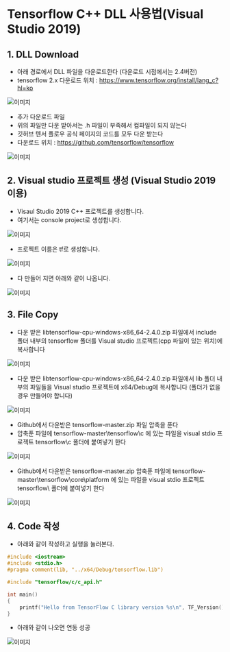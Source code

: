 # Tensorflow C++ DLL 사용법(Visual Studio 2019)

## 1. DLL Download

- 아래 경로에서 DLL 파일을 다운로드한다 (다운로드 시점에서는 2.4버전)
- tensorflow 2.x 다운로드 위치 : <https://www.tensorflow.org/install/lang_c?hl=ko>  

![이미지](/2021-04-17-tensorflow_c_plus/1.tensorflowDownload.PNG "tensorflowDownload")

- 추가 다운로드 파일
- 위의 파일만 다운 받아서는 .h 파일이 부족해서 컴파일이 되지 않는다
- 깃허브 텐서 플로우 공식 페이지의 코드를 모두 다운 받는다
- 다운로드 위치 : <https://github.com/tensorflow/tensorflow>

![이미지](/2021-04-17-tensorflow_c_plus/1-1.tensorflow.PNG "tensorflowDownload")

## 2. Visual studio 프로젝트 생성 (Visual Studio 2019 이용)

- Visaul Studio 2019 C++ 프로젝트를 생성합니다.
- 여기서는 console project로 생성합니다.

![이미지](/2021-04-17-tensorflow_c_plus/2.VisualStudioProject1.PNG "vusalstudio1")

- 프로젝트 이름은 tf로 생성합니다.

![이미지](/2021-04-17-tensorflow_c_plus/3.VisualStudioProject2.PNG "vusalstudio1")

- 다 만들어 지면 아래와 같이 나옵니다.

![이미지](/2021-04-17-tensorflow_c_plus/4.VisualStudioProject3.PNG "visualstudio1")

## 3. File Copy 

- 다운 받은 libtensorflow-cpu-windows-x86_64-2.4.0.zip 파일에서 include 폴더 내부의 tensorflow 폴더를 Visual studio 프로젝트(cpp 파일이 있는 위치)에 복사합니다

![이미지](/2021-04-17-tensorflow_c_plus/5.Copy.png "include 복사")

- 다운 받은 libtensorflow-cpu-windows-x86_64-2.4.0.zip 파일에서 lib 폴더 내부의 파일들을 Visual studio 프로젝트에 x64/Debug에 복사합니다 (폴더가 없을 경우 만들어야 합니다)

![이미지](/2021-04-17-tensorflow_c_plus/6.libcopy.png "lib 복사")

- Github에서 다운받은 tensorflow-master.zip 파일 압축을 푼다
- 압축푼 파일에 tensorflow-master\tensorflow\c 에 있는 파일을 visual stdio 프로젝트 tensorflow\c 폴더에 붙여넣기 한다

![이미지](/2021-04-17-tensorflow_c_plus/7.includecopy.png "lib 복사")

- Github에서 다운받은 tensorflow-master.zip 압축푼 파일에 tensorflow-master\tensorflow\core\platform 에 있는 파일을 visual stdio 프로젝트 tensorflow\ 폴더에 붙여넣기 한다

![이미지](/2021-04-17-tensorflow_c_plus/8.platformcopy.png "lib 복사")

## 4. Code 작성

- 아래와 같이 작성하고 실행을 눌러본다.

``` cpp
#include <iostream>
#include <stdio.h>
#pragma comment(lib, "../x64/Debug/tensorflow.lib")

#include "tensorflow/c/c_api.h"

int main()
{
    printf("Hello from TensorFlow C library version %s\n", TF_Version());
}
```
- 아래와 같이 나오면 연동 성공

![이미지](/2021-04-17-tensorflow_c_plus/9.result.png "lib 복사")